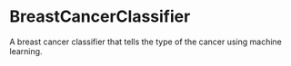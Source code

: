 # BreastCancerClassifier
A breast cancer classifier that tells the type of the cancer using machine learning.
